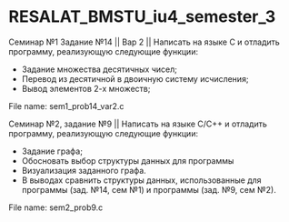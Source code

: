 # RESALAT_BMSTU_iu4_semester_3

Семинар №1 Задание №14 || 
Вар 2 ||
Написать на языке С и отладить программу, реализующую следующие функции:
-	Задание множества десятичных чисел;
-	Перевод из десятичной в двоичную систему исчисления;
-	Вывод элементов 2-х множеств;

File name: sem1_prob14_var2.c

Семинар №2, задание №9 ||
Написать на языке С/C++ и отладить программу, реализующую следующие функции:
-	Задание графа;
-	Обосновать выбор структуры данных для программы
-	Визуализация заданного графа.
-	В выводах сравнить структуры данных, использованные для программы (зад. №14, сем №1) и программы (зад. №9, сем №2). 

File name: sem2_prob9.c

